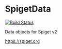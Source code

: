 # SpigetData

[![Build Status](https://travis-ci.org/SpiGetOrg/SpigetData.svg?branch=master)](https://travis-ci.org/SpiGetOrg/SpigetData)

Data objects for Spiget v2

https://spiget.org
